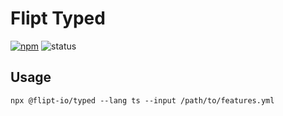 # Flipt Typed

[![npm](https://img.shields.io/npm/v/@flipt-io/flipt?label=%40flipt-io%2Ftyped)](https://www.npmjs.com/package/@flipt-io/typed)
![status](https://img.shields.io/badge/status-hardening-orange)

## Usage

```
npx @flipt-io/typed --lang ts --input /path/to/features.yml
```
